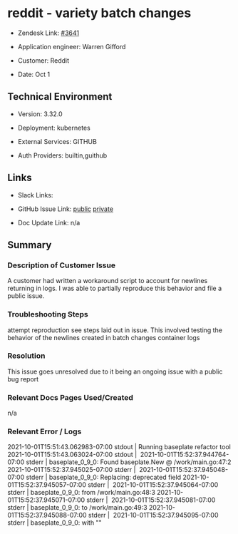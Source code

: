 

# reddit - variety batch changes <!-- Ticket Title  Hint: include keywords to make it searchable -->



- Zendesk Link: [#3641](https://sourcegraph.zendesk.com/agent/tickets/3641)

- Application engineer: Warren Gifford

- Customer: Reddit <!-- Redact if this contains personally identifying information -->

- Date: Oct 1


<!-- Data populated from integration, speak to Ben Gordon or Michael Bali if not working -->

<!-- During Internal team trial, fill missing data manually (we are waiting for all data to sync) -->



## Technical Environment

- Version: 3.32.0​

- Deployment: kubernetes

- External Services: GITHUB

- Auth Providers: builtin,guithub





## Links
<!-- Data for application engineer manual entry -->
- Slack Links:

- GitHub Issue Link: [public](https://github.com/sourcegraph/sourcegraph/issues/27860) [private](https://github.com/sourcegraph/customer/issues/520)

- Doc Update Link: n/a



## Summary

### Description of Customer Issue
A customer had written a workaround script to account for newlines returning in logs. I was able to partially reproduce this behavior and file a public issue. 



### Troubleshooting Steps
attempt reproduction see steps laid out in issue. This involved testing the behavior of the newlines created in batch changes container logs



### Resolution
This issue goes unresolved due to it being an ongoing issue with a public bug report



### Relevant Docs Pages Used/Created
n/a



### Relevant Error / Logs

<!-- Please redact keys, tokens, and personal identifying information -->

2021-10-01T15:51:43.062983-07:00 stdout | Running baseplate refactor tool
2021-10-01T15:51:43.063024-07:00 stdout | 
2021-10-01T15:52:37.944764-07:00 stderr | baseplate_0_9_0: Found baseplate.New @ /work/main.go:47:2
2021-10-01T15:52:37.945025-07:00 stderr | 
2021-10-01T15:52:37.945048-07:00 stderr | baseplate_0_9_0: Replacing: deprecated field
2021-10-01T15:52:37.945057-07:00 stderr | 
2021-10-01T15:52:37.945064-07:00 stderr | baseplate_0_9_0:   from /work/main.go:48:3
2021-10-01T15:52:37.945071-07:00 stderr | 
2021-10-01T15:52:37.945081-07:00 stderr | baseplate_0_9_0:     to /work/main.go:49:3
2021-10-01T15:52:37.945088-07:00 stderr | 
2021-10-01T15:52:37.945095-07:00 stderr | baseplate_0_9_0:   with ""


<!-- Once complete, upload a copy to https://github.com/sourcegraph/support-tools-internal/tree/main/resolved-tickets as a .md file -->
<!-- Name the file 3641.md -->
